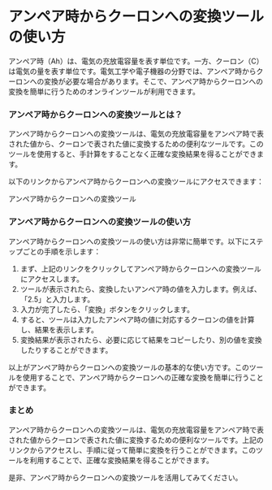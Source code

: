 アンペア時からクーロンへの変換ツールの使い方
======================

アンペア時（Ah）は、電気の充放電容量を表す単位です。一方、クーロン（C）は電気の量を表す単位です。電気工学や電子機器の分野では、アンペア時からクーロンへの変換が必要な場合があります。そこで、アンペア時からクーロンへの変換を簡単に行うためのオンラインツールが利用できます。

### アンペア時からクーロンへの変換ツールとは？

アンペア時からクーロンへの変換ツールは、電気の充放電容量をアンペア時で表された値から、クーロンで表された値に変換するための便利なツールです。このツールを使用すると、手計算をすることなく正確な変換結果を得ることができます。

以下のリンクからアンペア時からクーロンへの変換ツールにアクセスできます：

アンペア時からクーロンへの変換ツール

### アンペア時からクーロンへの変換ツールの使い方

アンペア時からクーロンへの変換ツールの使い方は非常に簡単です。以下にステップごとの手順を示します：

1. まず、上記のリンクをクリックしてアンペア時からクーロンへの変換ツールにアクセスします。
2. ツールが表示されたら、変換したいアンペア時の値を入力します。例えば、「2.5」と入力します。
3. 入力が完了したら、「変換」ボタンをクリックします。
4. すると、ツールは入力したアンペア時の値に対応するクーロンの値を計算し、結果を表示します。
5. 変換結果が表示されたら、必要に応じて結果をコピーしたり、別の値を変換したりすることができます。

以上がアンペア時からクーロンへの変換ツールの基本的な使い方です。このツールを使用することで、アンペア時からクーロンへの正確な変換を簡単に行うことができます。

### まとめ

アンペア時からクーロンへの変換ツールは、電気の充放電容量をアンペア時で表された値からクーロンで表された値に変換するための便利なツールです。上記のリンクからアクセスし、手順に従って簡単に変換を行うことができます。このツールを利用することで、正確な変換結果を得ることができます。

是非、アンペア時からクーロンへの変換ツールを活用してみてください。